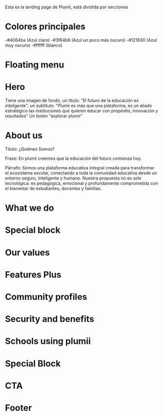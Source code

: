 Esta es la landing page de Plumii, está dividida por secciones

# Colores principales
-#4064ba (Azul claro)
-#3f64b8 (Azul un poco más oscuro)
-#121830 (Azul muy oscuro)
-#ffffff (blanco)

# Floating menu

# Hero
Tiene una imagen de fondo, un título: "El futuro de la educación es *inteligente*",
un subtítulo: "Plumii es más que una plataforma, es un aliado estratégico las instituciones
que quieren educar con propósito, innovación y resultados"
Un botón "explorar plumii"

# About us

Título: ¿Quiénes Somos?

Frase: En plumii creemos que la educación del futuro comienza hoy.

Párrafo: Somos una plataforma educativa integral creada para transformar el ecosistema escolar, conectando a toda la comunidad educativa desde un entorno seguro, inteligente y humano. Nuestra propuesta no es solo tecnológica: es pedagógica, emocional y profundamente comprometida con el bienestar de estudiantes, docentes y familias.

# What we do

# Special block

# Our values

# Features Plus

# Community profiles

# Security and benefits

# Schools using plumii

# Special Block

# CTA

# Footer